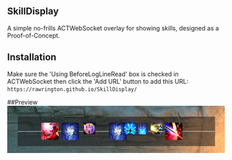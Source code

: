 ## SkillDisplay
A simple no-frills ACTWebSocket overlay for showing skills, designed as a Proof-of-Concept.

## Installation
Make sure the 'Using BeforeLogLineRead' box is checked in ACTWebSocket then click the 'Add URL' button to add this URL:
`https://rawrington.github.io/SkillDisplay/`

##Preview
![preview.png](./images/preview.png)